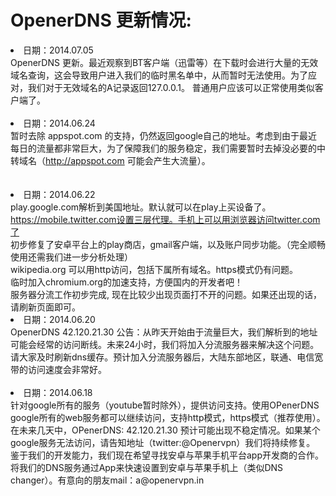 # OpenerDNS 更新情况: #

<li>日期：2014.07.05<br>
OpenerDNS 更新。最近观察到BT客户端（迅雷等）在下载时会进行大量的无效域名查询，这会导致用户进入我们的临时黑名单中，从而暂时无法使用。为了应对，我们对于无效域名的A记录返回127.0.0.1。 普通用户应该可以正常使用类似客户端了。<br>
<br>
<li>日期：2014.06.24<br>
暂时去除 appspot.com  的支持，仍然返回google自己的地址。考虑到由于最近每日的流量都非常巨大，为了保障我们的服务稳定，我们需要暂时去掉没必要的中转域名（<a href='http://appspot.com'>http://appspot.com</a> 可能会产生大流量）。<br>
<br>
<br>
<li>日期：2014.06.22<br>
play.google.com解析到美国地址。默认就可以在play上买设备了。<br>
<a href='https://mobile.twitter.com设置三层代理。手机上可以用浏览器访问twitter.com了'>https://mobile.twitter.com设置三层代理。手机上可以用浏览器访问twitter.com了</a><br>
初步修复了安卓平台上的play商店，gmail客户端，以及账户同步功能。（完全顺畅使用还需我们进一步分析处理）<br>
wikipedia.org 可以用http访问，包括下属所有域名。https模式仍有问题。<br>
临时加入chromium.org的加速支持，方便国内的开发者吧！<br>
服务器分流工作初步完成, 现在比较少出现页面打不开的问题。如果还出现的话，请刷新页面即可。<br>

<li>日期：2014.06.20<br>
OpenerDNS 42.120.21.30 公告：从昨天开始由于流量巨大，我们解析到的地址可能会经常的访问断线。未来24小时，我们将加入分流服务器来解决这个问题。请大家及时刷新dns缓存。预计加入分流服务器后，大陆东部地区，联通、电信宽带的访问速度会非常好。<br>
<br>
<li>日期：2014.06.18<br>
针对google所有的服务（youtube暂时除外），提供访问支持。使用OPenerDNS google所有的web服务都可以继续访问，支持http模式，https模式（推荐使用）。<br>
在未来几天中，OPenerDNS: 42.120.21.30 预计可能出现不稳定情况。如果某个google服务无法访问，请告知地址（twitter:@Openervpn）我们将持续修复。<br>
鉴于我们的开发能力，我们现在希望寻找安卓与苹果手机平台app开发商的合作。 将我们的DNS服务通过App来快速设置到安卓与苹果手机上（类似DNS changer）。有意向的朋友mail：a@openervpn.in<br>
<br>